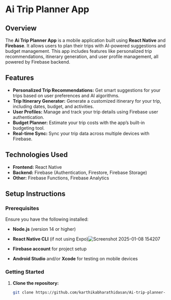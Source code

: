 # Ai Trip Planner App

## Overview
The **Ai Trip Planner App** is a mobile application built using **React Native** and **Firebase**. It allows users to plan their trips with AI-powered suggestions and budget management. This app includes features like personalized trip recommendations, itinerary generation, and user profile management, all powered by Firebase backend.

## Features
- **Personalized Trip Recommendations:** Get smart suggestions for your trips based on user preferences and AI algorithms.
- **Trip Itinerary Generator:** Generate a customized itinerary for your trip, including dates, budget, and activities.
- **User Profiles:** Manage and track your trip details using Firebase user authentication.
- **Budget Planner:** Estimate your trip costs with the app’s built-in budgeting tool.
- **Real-time Sync:** Sync your trip data across multiple devices with Firebase.

## Technologies Used
- **Frontend:** React Native
- **Backend:** Firebase (Authentication, Firestore, Firebase Storage)
- **Other:** Firebase Functions, Firebase Analytics

## Setup Instructions

### Prerequisites
Ensure you have the following installed:
- **Node.js** (version 14 or higher)
- **React Native CLI** (if not using Expo)![Screenshot 2025-01-08 154207](https://github.com/user-attachments/assets/b8d631fb-33b6-41b7-9497-d946ec394fb2)

- **Firebase account** for project setup
- **Android Studio** and/or **Xcode** for testing on mobile devices

### Getting Started

1. **Clone the repository:**
   ```bash
   git clone https://github.com/karthikabharathidasan/Ai-trip-planner-App.git
